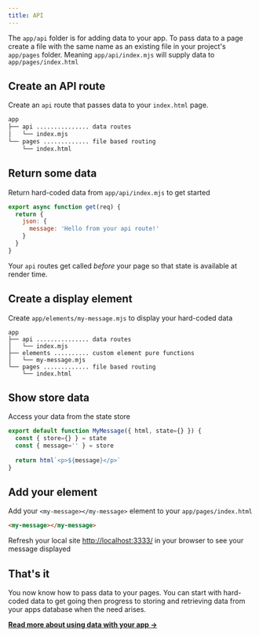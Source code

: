 ```yaml
---
title: API
---
```


The `app/api` folder is for adding data to your app.
To pass data to a page create a file with the same name as an existing file in your project's `app/pages` folder. Meaning `app/api/index.mjs` will supply data to `app/pages/index.html`

## Create an API route

Create an `api` route that passes data to your `index.html` page.

```bash
app
├── api ............... data routes
│   └── index.mjs
└── pages ............. file based routing
    └── index.html
```

## Return some data

Return hard-coded data from `app/api/index.mjs` to get started

```javascript
export async function get(req) {
  return {
    json: {
      message: 'Hello from your api route!'
    }
  }
}
```

<doc-callout level="info" mark="🙌">

Your `api` routes get called _before_ your page so that state is available at render time.

</doc-callout>

## Create a display element

Create `app/elements/my-message.mjs` to display your hard-coded data

```
app
├── api ............... data routes
│   └── index.mjs
├── elements .......... custom element pure functions
│   └── my-message.mjs
└── pages ............. file based routing
    └── index.html
```

## Show store data

Access your data from the state store

```javascript
export default function MyMessage({ html, state={} }) {
  const { store={} } = state
  const { message='' } = store
  
  return html`<p>${message}</p>`
}
```

## Add your element

Add your `<my-message></my-message>` element to your `app/pages/index.html`

```html
<my-message></my-message>
```

Refresh your local site [http://localhost:3333/](http://localhost:3333/) in your browser to see your message displayed

## That's it

You now know how to pass data to your pages. You can start with hard-coded data to get going then progress to storing and retrieving data from your apps database when the need arises.

<doc-callout level="none" mark="💾">

**[Read more about using data with your app →](/docs/learn/practices/api-routes)**

</doc-callout>
